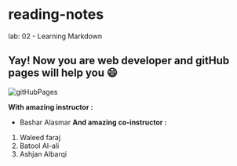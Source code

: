 # reading-notes
lab: 02 - Learning Markdown

## Yay! Now you are web developer and gitHub pages will help you :smile:

![gitHubPages](.maxresdefault.jpg)

**With amazing instructor :**
- Bashar Alasmar
**And amazing co-instructor :**
1. Waleed faraj
2. Batool Al-ali 
3. Ashjan Albarqi 


